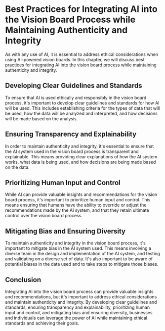 Best Practices for Integrating AI into the Vision Board Process while Maintaining Authenticity and Integrity
==========================================================================================================================================================================================================

As with any use of AI, it is essential to address ethical considerations when using AI-powered vision boards. In this chapter, we will discuss best practices for integrating AI into the vision board process while maintaining authenticity and integrity.

Developing Clear Guidelines and Standards
-----------------------------------------

To ensure that AI is used ethically and responsibly in the vision board process, it's important to develop clear guidelines and standards for how AI will be used. This includes establishing criteria for the types of data that will be used, how the data will be analyzed and interpreted, and how decisions will be made based on the analysis.

Ensuring Transparency and Explainability
----------------------------------------

In order to maintain authenticity and integrity, it's essential to ensure that the AI system used in the vision board process is transparent and explainable. This means providing clear explanations of how the AI system works, what data is being used, and how decisions are being made based on the data.

Prioritizing Human Input and Control
------------------------------------

While AI can provide valuable insights and recommendations for the vision board process, it's important to prioritize human input and control. This means ensuring that humans have the ability to override or adjust the recommendations made by the AI system, and that they retain ultimate control over the vision board process.

Mitigating Bias and Ensuring Diversity
--------------------------------------

To maintain authenticity and integrity in the vision board process, it's important to mitigate bias in the AI system used. This means involving a diverse team in the design and implementation of the AI system, and testing and validating on a diverse set of data. It's also important to be aware of potential biases in the data used and to take steps to mitigate those biases.

Conclusion
----------

Integrating AI into the vision board process can provide valuable insights and recommendations, but it's important to address ethical considerations and maintain authenticity and integrity. By developing clear guidelines and standards, ensuring transparency and explainability, prioritizing human input and control, and mitigating bias and ensuring diversity, businesses and individuals can leverage the power of AI while maintaining ethical standards and achieving their goals.
